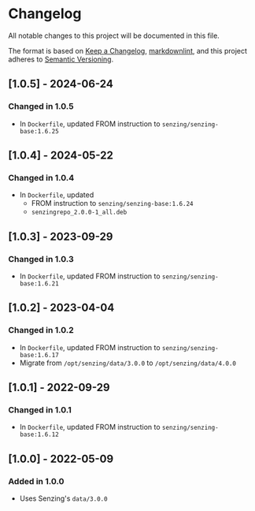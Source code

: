 # Changelog

All notable changes to this project will be documented in this file.

The format is based on [Keep a Changelog](https://keepachangelog.com/en/1.0.0/),
[markdownlint](https://dlaa.me/markdownlint/),
and this project adheres to [Semantic Versioning](https://semver.org/spec/v2.0.0.html).

## [1.0.5] - 2024-06-24

### Changed in 1.0.5

- In `Dockerfile`, updated FROM instruction to `senzing/senzing-base:1.6.25`

## [1.0.4] - 2024-05-22

### Changed in 1.0.4

- In `Dockerfile`, updated 
  - FROM instruction to `senzing/senzing-base:1.6.24`
  - `senzingrepo_2.0.0-1_all.deb`

## [1.0.3] - 2023-09-29

### Changed in 1.0.3

- In `Dockerfile`, updated FROM instruction to `senzing/senzing-base:1.6.21`

## [1.0.2] - 2023-04-04

### Changed in 1.0.2

- In `Dockerfile`, updated FROM instruction to `senzing/senzing-base:1.6.17`
- Migrate from `/opt/senzing/data/3.0.0` to `/opt/senzing/data/4.0.0`

## [1.0.1] - 2022-09-29

### Changed in 1.0.1

- In `Dockerfile`, updated FROM instruction to `senzing/senzing-base:1.6.12`

## [1.0.0] - 2022-05-09

### Added in 1.0.0

- Uses Senzing's `data/3.0.0`
